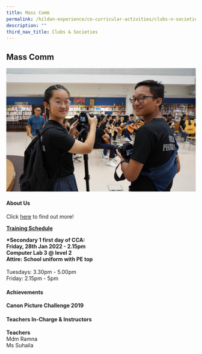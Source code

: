 ```yaml
---
title: Mass Comm
permalink: /hildan-experience/co-curricular-activities/clubs-n-societies/mass-comm/
description: ""
third_nav_title: Clubs & Societies
---
```

Mass Comm
---------


![](/images/CCA/Mass%20Comm.jpg)


#### About Us

Click&nbsp;[here](/files/CCA/masscom.pdf)&nbsp;to find out more!

**<u>Training Schedule</u>**  
  
**\*Secondary 1 first day of CCA:**  
**Friday, 28th Jan 2022 - 2.15pm  
Computer Lab 3 @ level 2**  
**Attire:**&nbsp;**School uniform with PE top**<br><br>
Tuesdays:&nbsp;3.30pm - 5.00pm  
Friday: 2.15pm - 5pm


#### Achievements

**Canon Picture Challenge 2019**


####  Teachers In-Charge &amp; Instructors

**Teachers**  
Mdm Ramna  
Ms Suhaila